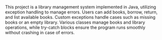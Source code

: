 This project is a library management system implemented in Java, utilizing exception handling to manage errors. 
Users can add books, borrow, return, and list available books. Custom exceptions handle cases such as missing books or an empty library. 
Various classes manage books and library operations, while try-catch blocks ensure the program runs smoothly without crashing in case of errors.
